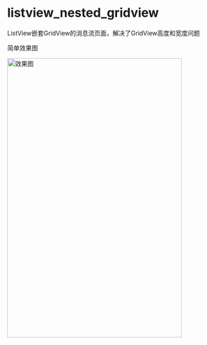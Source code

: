 listview_nested_gridview
========================

ListView嵌套GridView的消息流页面，解决了GridView高度和宽度问题

简单效果图 

<img src="http://img.blog.csdn.net/20140901144020298?watermark/2/text/aHR0cDovL2Jsb2cuY3Nkbi5uZXQvYmJveWZlaXl1/font/5a6L5L2T/fontsize/400/fill/I0JBQkFCMA==/dissolve/70/gravity/Center" alt="效果图" width="400" height="640">
